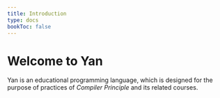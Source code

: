 ```yaml
---
title: Introduction
type: docs
bookToc: false
---
```


# Welcome to Yan

Yan is an educational programming language, which is designed for the purpose of practices of *Compiler Principle* and its related courses.

